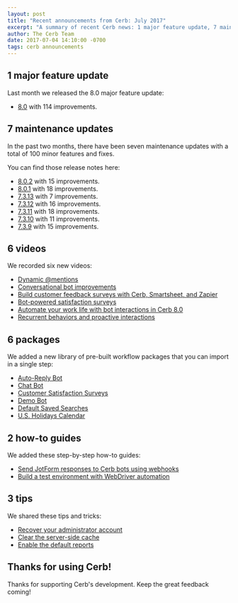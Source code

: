 ```yaml
---
layout: post
title: "Recent announcements from Cerb: July 2017"
excerpt: "A summary of recent Cerb news: 1 major feature update, 7 maintenance updates, 6 videos, 6 pre-built workflow packages, 2 how-to guides, and 3 tips."
author: The Cerb Team
date: 2017-07-04 14:10:00 -0700
tags: cerb announcements
---
```


## 1 major feature update

Last month we released the 8.0 major feature update: 

* [8.0](/releases/8.0/) with 114 improvements.

## 7 maintenance updates

In the past two months, there have been seven maintenance updates with a total of 100 minor features and fixes.

You can find those release notes here:

* [8.0.2](/releases/8.0.2/) with 15 improvements.
* [8.0.1](/releases/8.0.1/) with 18 improvements.
* [7.3.13](/releases/7.3.13/) with 7 improvements.
* [7.3.12](/releases/7.3.12/) with 16 improvements.
* [7.3.11](/releases/7.3.11/) with 18 improvements.
* [7.3.10](/releases/7.3.10/) with 11 improvements.
* [7.3.9](/releases/7.3.9/) with 15 improvements.

## 6 videos

We recorded six new videos:

* [Dynamic @mentions](/blog/2017/04/10/Sneak-peek-at-dynamic-mentions/)
* [Conversational bot improvements](/blog/2017/04/10/Sneak-peek-conversational-bot-improvements/)
* [Build customer feedback surveys with Cerb, Smartsheet, and Zapier](/blog/2017/04/24/Satisfaction-surveys-with-smartsheet/)
* [Bot-powered satisfaction surveys](/blog/2017/05/11/Bot-powered-Satisfaction-surveys/)
* [Automate your work life with bot interactions in Cerb 8.0](/blog/2017/06/28/Bot-interactions-tutorial/)
* [Recurrent behaviors and proactive interactions](/blog/2017/06/28/Recurrent-behaviors-and-proactive-interactions/)

## 6 packages

We added a new library of pre-built workflow packages that you can import in a single step:

* [Auto-Reply Bot](/packages/auto-reply-bot/)
* [Chat Bot](/packages/chat-bot/)
* [Customer Satisfaction Surveys](/packages/customer-satisfaction/)
* [Demo Bot](/packages/demo-bot/)
* [Default Saved Searches](/packages/saved-searches/)
* [U.S. Holidays Calendar](/packages/us-holidays-calendar/)

## 2 how-to guides

We added these step-by-step how-to guides:

* [Send JotForm responses to Cerb bots using webhooks](/guides/integrations/jotform/jotform-webhooks/)
* [Build a test environment with WebDriver automation](/guides/developers/run-webdriver-tests/)

## 3 tips

We shared these tips and tricks:

* [Recover your administrator account](/tips/recover-admin-account/)
* [Clear the server-side cache](/tips/clear-server-cache/)
* [Enable the default reports](/tips/enable-reports/)

## Thanks for using Cerb!

Thanks for supporting Cerb's development.  Keep the great feedback coming!
